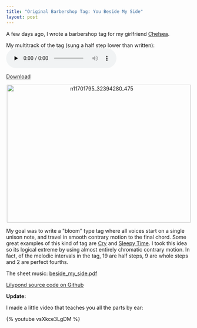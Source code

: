 ```yaml
---
title: "Original Barbershop Tag: You Beside My Side"
layout: post
---
```


A few days ago, I wrote a barbershop tag for my girlfriend <a href="http://www.chelseahollow.com">Chelsea</a>.

My multitrack of the tag (sung a half step lower than written):
<audio id="wp_mep_32" src="{{ site.url }}/uploads/2009/04/you-beside-my-side.mp3" type="audio/mp3"    controls="controls" preload="none"  ></audio>

<a href="{{ site.url }}/uploads/2009/04/you-beside-my-side.mp3">Download</a>
<p style="text-align: center;"><a href="{{ site.url }}/uploads/2009/04/n11701795_32394280_475.jpg"><img class="size-large wp-image-411 aligncenter" title="n11701795_32394280_475" alt="n11701795_32394280_475" src="{{ site.url }}/uploads/2009/04/n11701795_32394280_475-500x375.jpg" width="500" height="375" /></a></p>
My goal was to write a "bloom" type tag where all voices<span id="more-403"></span> start on a single unison note, and travel in smooth contrary motion to the final chord. Some great examples of this kind of tag are <a href="{{ site.url }}/blog/barbershop-multi-track-cry/">Cry</a> and <a href="{{ site.url }}/blog/tag-sleepy-time-down-south/">Sleepy Time</a>. I took this idea so its logical extreme by using almost entirely chromatic contrary motion. In fact, of the melodic intervals in the tag, 19 are half steps, 9 are whole steps and 2 are perfect fourths.

The sheet music: <a href="{{ site.url }}/uploads/2009/04/beside_my_side.pdf">beside_my_side.pdf</a>

<a href="https://github.com/captbaritone/eldredge-you_beside_my_side">Lilypond source code on Github</a>

<strong>Update:</strong>

I made a little video that teaches you all the parts by ear:

{% youtube vsXkce3LgDM %}
